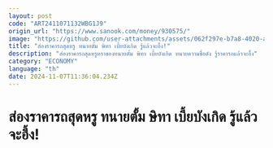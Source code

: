```yaml
---
layout: post
code: "ART2411071132WBG1J9"
origin_url: "https://www.sanook.com/money/930575/"
image: "https://github.com/user-attachments/assets/062f297e-b7a8-4020-a8ff-ed67de7fd328"
title: "ส่องราคารถสุดหรู ทนายตั้ม ษิทา เบี้ยบังเกิด รู้แล้วจะอึ้ง!"
description: "ส่องราคารถสุดหรูหราของทนายตั้ม ษิทา เบี้ยบังเกิด ทนายความชื่อดัง รู้ราคารถแล้วจะอึ้ง"
category: "ECONOMY"
language: "th"
date: 2024-11-07T11:36:04.234Z
---
```


# ส่องราคารถสุดหรู ทนายตั้ม ษิทา เบี้ยบังเกิด รู้แล้วจะอึ้ง!